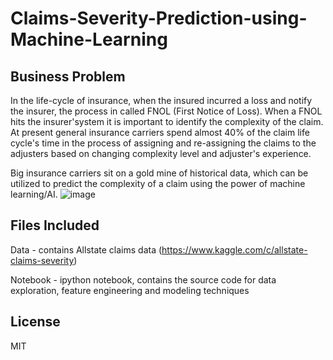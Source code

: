 # Claims-Severity-Prediction-using-Machine-Learning

## Business Problem

In the life-cycle of insurance, when the insured incurred a loss and notify the insurer, the process in called FNOL (First Notice of Loss). When a FNOL hits the insurer'system it is important to identify the complexity of the claim. At present general insurance carriers spend almost 40% of the claim life cycle's time in the process of assigning and re-assigning the claims to the adjusters based on changing complexity level and adjuster's experience. 

Big insurance carriers sit on a gold mine of historical data, which can be utilized to predict the complexity of a claim using the power of machine learning/AI.
![image](https://user-images.githubusercontent.com/25381042/175468466-a1c8ca2a-3da7-4ea0-8361-e03feefb0f03.png)

## Files Included
Data - contains Allstate claims data (https://www.kaggle.com/c/allstate-claims-severity)

Notebook - ipython notebook, contains the source code for data exploration, feature engineering and modeling techniques

## License
MIT
